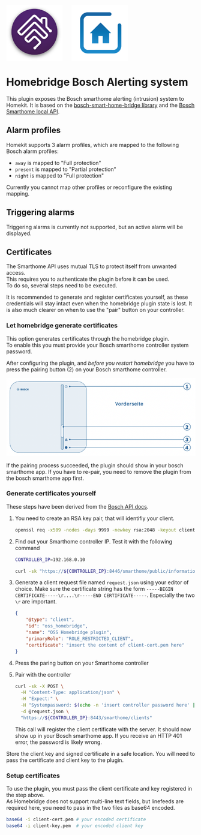 
<p>
<img src="docs/homebridge.png" width="150" style="vertical-align: middle; margin-right: 20px">
<img src="docs/bsh.png" width="150" style="vertical-align: middle">
</p>

# Homebridge Bosch Alerting system

This plugin exposes the Bosch smarthome alerting (intrusion) system to Homekit.
It is based on the [bosch-smart-home-bridge library](https://github.com/holomekc/bosch-smart-home-bridge) and
the [Bosch Smarthome local API](https://github.com/BoschSmartHome/bosch-shc-api-docs).

## Alarm profiles

Homekit supports 3 alarm profiles, which are mapped to the following Bosch alarm profiles:

- `away` is mapped to "Full protection"
- `present` is mapped to "Partial protection"
- `night` is mapped to "Full protection"

Currently you cannot map other profiles or reconfigure the existing mapping.

## Triggering alarms

Triggering alarms is currently not supported, but an active alarm will be displayed.

## Certificates

The Smarthome API uses mutual TLS to protect itself from unwanted access.  
This requires you to authenticate the plugin before it can be used.  
To do so, several steps need to be executed.

It is recommended to generate and register certificates yourself, as these credentials will stay intact even when the homebridge plugin state is lost. It is also much clearer on when to use the "pair" button on your controller.

### Let homebridge generate certificates

This option generates certificates through the homebridge plugin.  
To enable this you must provide your Bosch smarthome controller system password.

After configuring the plugin, and *_before you restart homebridge_* you have to press the pairing button (2) on your Bosch smarthome controller. 

![Smarthome controller](docs/pair_button.png)

If the pairing process succeeded, the plugin should show in your bosch smarthome app.
If you have to re-pair, you need to remove the plugin from the bosch smarthome app first.

### Generate certificates yourself

These steps have been derived from the [Bosch API docs](https://github.com/BoschSmartHome/bosch-shc-api-docs/tree/master/postman).


1. You need to create an RSA key pair, that will identifiy your client.

   ```bash
   openssl req -x509 -nodes -days 9999 -newkey rsa:2048 -keyout client-key.pem -out client-cert.pem
   ```

2. Find out your Smarthome controller IP. Test it with the following command
   
   ```bash
   CONTROLLER_IP=192.168.0.10
   ```
 
   ```bash
   curl -sk "https://${CONTROLLER_IP}:8446/smarthome/public/information"
   ```

3. Generate a client request file named `request.json` using your editor of choice.
   Make sure the certificate string has the form `-----BEGIN CERTIFICATE-----\r....\r-----END CERTIFICATE-----`.
   Especially the two `\r` are important.

   ```json
   {
       "@type": "client",
       "id": "oss_homebridge",
       "name": "OSS Homebridge plugin",
       "primaryRole": "ROLE_RESTRICTED_CLIENT",
       "certificate": "insert the content of client-cert.pem here"
   }
   ```
4. Press the paring button on your Smarthome controller
5. Pair with the controller

   ```bash
   curl -sk -X POST \
     -H "Content-Type: application/json" \
     -H "Expect:" \
     -H "Systempassword: $(echo -n 'insert controller password here' | base64)" \
     -d @request.json \
     "https://${CONTROLLER_IP}:8443/smarthome/clients"
   ```

   This call will register the client certificate with the server.
   It should now show up in your Bosch smarthome app.
   If you receive an HTTP 401 error, the password is likely wrong.

Store the client key and signed certificate in a safe location.
You will need to pass the certificate and client key to the plugin.

### Setup certificates

To use the plugin, you must pass the client certificate and key registered in the step above.  
As Homebridge does not support multi-line text fields, but linefeeds are required here, you need to pass in the two files as base64 encoded.

```bash
base64 -i client-cert.pem # your encoded certificate
base64 -i client-key.pem  # your encoded client key
```
